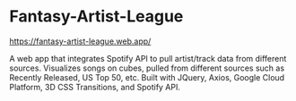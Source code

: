 # Fantasy-Artist-League

https://fantasy-artist-league.web.app/

A web app that integrates Spotify API to pull artist/track data from different sources. 
Visualizes songs on cubes, pulled from different sources such as Recently Released, US Top 50, etc. 
Built with JQuery, Axios, Google Cloud Platform, 3D CSS Transitions, and Spotify API. 
